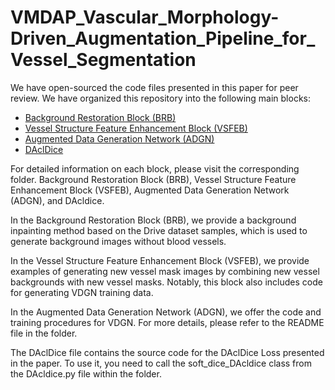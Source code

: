 # VMDAP_Vascular_Morphology-Driven_Augmentation_Pipeline_for_Vessel_Segmentation

We have open-sourced the code files presented in this paper for peer review. 
We have organized this repository into the following main blocks:

- [Background Restoration Block (BRB)](Background_Restoration_Block)
- [Vessel Structure Feature Enhancement Block (VSFEB)](Vessel_Structure_Feature_Enhancement_Block)
- [Augmented Data Generation Network (ADGN)](Augmented_Data_Generation_Network)
- [DAclDice](DAclDice)

For detailed information on each block, please visit the corresponding folder. Background Restoration Block (BRB), Vessel Structure Feature Enhancement Block (VSFEB), Augmented Data Generation Network (ADGN), and DAcldice.

In the Background Restoration Block (BRB), we provide a background inpainting method based on the Drive dataset samples, which is used to generate background images without blood vessels.

In the Vessel Structure Feature Enhancement Block (VSFEB), we provide examples of generating new vessel mask images by combining new vessel backgrounds with new vessel masks. Notably, this block also includes code for generating VDGN training data.

In the Augmented Data Generation Network (ADGN), we offer the code and training procedures for VDGN. For more details, please refer to the README file in the folder.

The DAclDice file contains the source code for the DAclDice Loss presented in the paper. To use it, you need to call the soft_dice_DAcldice class from the DAcldice.py file within the folder.
